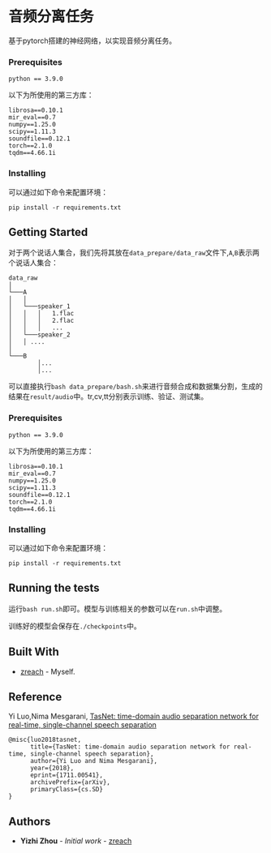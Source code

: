 # 音频分离任务

基于pytorch搭建的神经网络，以实现音频分离任务。

### Prerequisites

```
python == 3.9.0
```

以下为所使用的第三方库：

```
librosa==0.10.1
mir_eval==0.7
numpy==1.25.0
scipy==1.11.3
soundfile==0.12.1
torch==2.1.0
tqdm==4.66.1i
```

### Installing

 可以通过如下命令来配置环境：

```
pip install -r requirements.txt
```

## 

## Getting Started

对于两个说话人集合，我们先将其放在`data_prepare/data_raw`文件下,`A`,`B`表示两个说话人集合：

```
data_raw
│
└───A
│   │
│   └───speaker_1
│  	│   │   1.flac
│   │   │   2.flac
│  	│   │   ...
│   └───speaker_2
│ 	│ ....
│ 
└───B
		│...
		│...
```

可以直接执行`bash data_prepare/bash.sh`来进行音频合成和数据集分割，生成的结果在`result/audio`中。tr,cv,tt分别表示训练、验证、测试集。

### Prerequisites

```
python == 3.9.0
```

以下为所使用的第三方库：

```
librosa==0.10.1
mir_eval==0.7
numpy==1.25.0
scipy==1.11.3
soundfile==0.12.1
torch==2.1.0
tqdm==4.66.1i
```

### Installing

 可以通过如下命令来配置环境：

```
pip install -r requirements.txt
```

## Running the tests

运行`bash run.sh`即可。模型与训练相关的参数可以在`run.sh`中调整。

训练好的模型会保存在`./checkpoints`中。

## Built With

* [zreach](https://github.com/zreach) - Myself.

## Reference

Yi Luo,Nima Mesgarani, [TasNet: time-domain audio separation network for real-time, single-channel speech separation](https://arxiv.org/abs/1711.00541)

```
@misc{luo2018tasnet,
      title={TasNet: time-domain audio separation network for real-time, single-channel speech separation}, 
      author={Yi Luo and Nima Mesgarani},
      year={2018},
      eprint={1711.00541},
      archivePrefix={arXiv},
      primaryClass={cs.SD}
}
```

## Authors

* **Yizhi Zhou** - *Initial work* - [zreach](https://github.com/zreach)